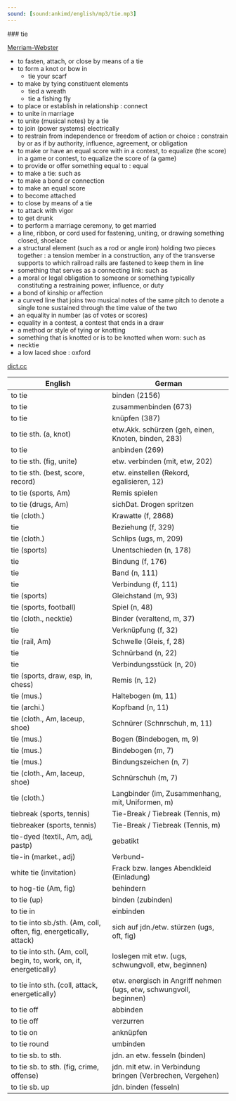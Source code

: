 ```yaml
---
sound: [sound:ankimd/english/mp3/tie.mp3]
---
```


\### tie

[Merriam-Webster](https://www.merriam-webster.com/dictionary/tie)

- to fasten, attach, or close by means of a tie
- to form a knot or bow in
    - tie your scarf
- to make by tying constituent elements
    - tied a wreath
    - tie a fishing fly
- to place or establish in relationship : connect
- to unite in marriage
- to unite (musical notes) by a tie
- to join (power systems) electrically
- to restrain from independence or freedom of action or choice : constrain by or as if by authority, influence, agreement, or obligation
- to make or have an equal score with in a contest, to equalize (the score) in a game or contest, to equalize the score of (a game)
- to provide or offer something equal to : equal
- to make a tie: such as
- to make a bond or connection
- to make an equal score
- to become attached
- to close by means of a tie
- to attack with vigor
- to get drunk
- to perform a marriage ceremony, to get married
- a line, ribbon, or cord used for fastening, uniting, or drawing something closed, shoelace
- a structural element (such as a rod or angle iron) holding two pieces together : a tension member in a construction, any of the transverse supports to which railroad rails are fastened to keep them in line
- something that serves as a connecting link: such as
- a moral or legal obligation to someone or something typically constituting a restraining power, influence, or duty
- a bond of kinship or affection
- a curved line that joins two musical notes of the same pitch to denote a single tone sustained through the time value of the two
- an equality in number (as of votes or scores)
- equality in a contest, a contest that ends in a draw
- a method or style of tying or knotting
- something that is knotted or is to be knotted when worn: such as
- necktie
- a low laced shoe : oxford

[dict.cc](https://www.dict.cc/tie)

| English        | German       |
| -------------- | ------------ |
| to tie | binden (2156) |
| to tie | zusammenbinden (673) |
| to tie | knüpfen (387) |
| to tie sth. (a, knot) | etw.Akk. schürzen (geh, einen, Knoten, binden, 283) |
| to tie | anbinden (269) |
| to tie sth. (fig, unite) | etw. verbinden (mit, etw, 202) |
| to tie sth. (best, score, record) | etw. einstellen (Rekord, egalisieren, 12) |
| to tie (sports, Am) | Remis spielen |
| to tie (drugs, Am) | sichDat. Drogen spritzen |
| tie (cloth.) | Krawatte (f, 2868) |
| tie | Beziehung (f, 329) |
| tie (cloth.) | Schlips (ugs, m, 209) |
| tie (sports) | Unentschieden (n, 178) |
| tie | Bindung (f, 176) |
| tie | Band (n, 111) |
| tie | Verbindung (f, 111) |
| tie (sports) | Gleichstand (m, 93) |
| tie (sports, football) | Spiel (n, 48) |
| tie (cloth., necktie) | Binder (veraltend, m, 37) |
| tie | Verknüpfung (f, 32) |
| tie (rail, Am) | Schwelle (Gleis, f, 28) |
| tie | Schnürband (n, 22) |
| tie | Verbindungsstück (n, 20) |
| tie (sports, draw, esp, in, chess) | Remis (n, 12) |
| tie (mus.) | Haltebogen (m, 11) |
| tie (archi.) | Kopfband (n, 11) |
| tie (cloth., Am, laceup, shoe) | Schnürer (Schnrschuh, m, 11) |
| tie (mus.) | Bogen (Bindebogen, m, 9) |
| tie (mus.) | Bindebogen (m, 7) |
| tie (mus.) | Bindungszeichen (n, 7) |
| tie (cloth., Am, laceup, shoe) | Schnürschuh (m, 7) |
| tie (cloth.) | Langbinder (im, Zusammenhang, mit, Uniformen, m) |
| tiebreak (sports, tennis) | Tie-Break / Tiebreak (Tennis, m) |
| tiebreaker (sports, tennis) | Tie-Break / Tiebreak (Tennis, m) |
| tie-dyed (textil., Am, adj, pastp) | gebatikt |
| tie-in (market., adj) | Verbund- |
| white tie (invitation) | Frack bzw. langes Abendkleid (Einladung) |
| to hog-tie (Am, fig) | behindern |
| to tie (up) | binden (zubinden) |
| to tie in | einbinden |
| to tie into sb./sth. (Am, coll, often, fig, energetically, attack) | sich auf jdn./etw. stürzen (ugs, oft, fig) |
| to tie into sth. (Am, coll, begin, to, work, on, it, energetically) | loslegen mit etw. (ugs, schwungvoll, etw, beginnen) |
| to tie into sth. (coll, attack, energetically) | etw. energisch in Angriff nehmen (ugs, etw, schwungvoll, beginnen) |
| to tie off | abbinden |
| to tie off | verzurren |
| to tie on | anknüpfen |
| to tie round | umbinden |
| to tie sb. to sth. | jdn. an etw. fesseln (binden) |
| to tie sb. to sth. (fig, crime, offense) | jdn. mit etw. in Verbindung bringen (Verbrechen, Vergehen) |
| to tie sb. up | jdn. binden (fesseln) |
